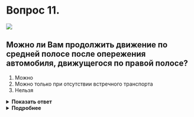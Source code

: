 # Вопрос 11.

![](https://s.drom.ru/i24227/pdd/tickets/2016/1542609032.jpg)

## Можно ли Вам продолжить движение по средней полосе после опережения автомобиля, движущегося по правой полосе?

1. Можно
2. Можно только при отсутствии встречного транспорта
3. Нельзя

<details>
<summary><b>Показать ответ</b></summary>
Правильный ответ: 3
</details>
<details>
<summary><b>Подробнее</b></summary>
Средняя полоса в данной ситуации используется для движения в обоих направлениях. Она предназначена только для обгона, объезда, поворота налево или разворота. Закончив обгон, необходимо перестроиться на крайнюю правую полосу. (Пункт 9.3 ПДД). Дальнейшее движение Вы осуществляете согласно пункту 9.4 ПДД. «Вне населённых пунктов водители транспортных средств должны вести их по возможности ближе к правому краю проезжей части». У Вас такая возможность есть.
</details>